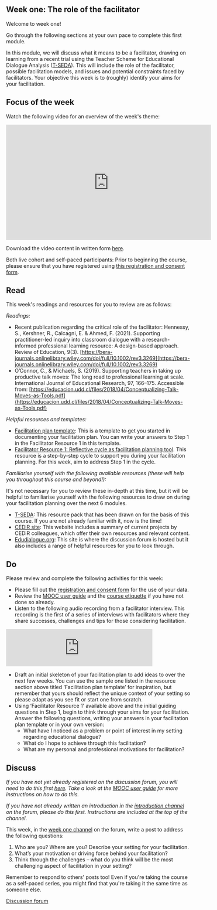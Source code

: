 ## Week one: The role of the facilitator



Welcome to week one!

Go through the following sections at your own pace to complete this first module. 

In this module, we will discuss what it means to be a facilitator, drawing on learning from a recent trial using the Teacher Scheme for Educational Dialogue Analysis ([T-SEDA](https://www.educ.cam.ac.uk/research/programmes/tseda/)). This will include the role of the facilitator, possible facilitation models, and issues and potential constraints faced by facilitators. Your objective this week is to (roughly) identify your aims for your facilitation.



## Focus of the week

Watch the following video for an overview of the week's theme:

<iframe width="560" height="315" src="https://www.youtube.com/embed/NJb545Dcfoo" title="YouTube video player" frameborder="0" allow="accelerometer; autoplay; clipboard-write; encrypted-media; gyroscope; picture-in-picture" allowfullscreen></iframe>

Download the video content in written form [here](https://mbrugha.github.io/course-in-a-box/img/Wk1_video_content.pdf).

Both live cohort and self-paced participants: Prior to beginning the course, please ensure that you have registered using [this registration and consent form](https://docs.google.com/forms/d/e/1FAIpQLSdVGqzG-GIDHSu8U08oDWFrMHdD8bd1ignlVQ5tUBtrw8dpPw/viewform?usp=sf_link).



## Read

This week's readings and resources for you to review are as follows:

*Readings:*

* Recent publication regarding the critical role of the facilitator: Hennessy, S., Kershner, R., Calcagni, E. & Ahmed, F. (2021). Supporting practitioner-led inquiry into classroom dialogue with a research-informed professional learning resource: A design-based approach. Review of Education, 9(3). [https://bera-journals.onlinelibrary.wiley.com/doi/full/10.1002/rev3.3269](https://bera-journals.onlinelibrary.wiley.com/doi/full/10.1002/rev3.3269)
* O’Connor, C., & Michaels, S. (2019). Supporting teachers in taking up productive talk moves: The long road to professional learning at scale. International Journal of Educational Research, 97, 166–175. Accessible from: [https://educacion.udd.cl/files/2018/04/Conceptualizing-Talk-Moves-as-Tools.pdf](https://educacion.udd.cl/files/2018/04/Conceptualizing-Talk-Moves-as-Tools.pdf)

*Helpful resources and templates:*

* [Facilitation plan template](https://mbrugha.github.io/course-in-a-box/img/Facilitation_plan_template.docx): This is a template to get you started in documenting your facilitation plan. You can write your answers to Step 1 in the Facilitator Resource 1 in this template.
* [Facilitator Resource 1: Reflective cycle as facilitation planning tool](https://mbrugha.github.io/course-in-a-box/img/Resource1.pdf). This resource is a step-by-step cycle to support you during your facilitation planning. For this week, aim to address Step 1 in the cycle.

*Familiarise yourself with the following available resources (these will help you throughout this course and beyond!):*

It's not necessary for you to review these in-depth at this time, but it will be helpful to familiarise yourself with the following resources to draw on during your facilitation planning over the next 6 modules.

* [T-SEDA](https://www.educ.cam.ac.uk/research/programmes/tseda/): This resource pack that has been drawn on for the basis of this course. If you are not already familiar with it, now is the time!
* [CEDiR site](https://www.educ.cam.ac.uk/research/groups/cedir/): This website includes a summary of current projects by CEDiR colleagues, which offer their own resources and relevant content.
* [Edudialogue.org](https://www.edudialogue.org/): This site is where the discussion forum is hosted but it also includes a range of helpful resources for you to look through.



## Do

Please review and complete the following activities for this week:

* Please fill out the [registration and consent form](https://docs.google.com/forms/d/e/1FAIpQLSdVGqzG-GIDHSu8U08oDWFrMHdD8bd1ignlVQ5tUBtrw8dpPw/viewform?usp=sf_link) for the use of your data.
* Review the [MOOC user guide](https://mbrugha.github.io/course-in-a-box/modules/introduction/MOOC-user-guide/) and the [course etiquette](https://mbrugha.github.io/course-in-a-box/modules/introduction/course-etiquette/) if you have not done so already.
* Listen to the following audio recording from a facilitator interview. This recording is the first of a series of interviews with facilitators where they share successes, challenges and tips for those considering facilitation.

<iframe src="https://anchor.fm/meaghan-brugha/embed/episodes/Educational-dialogue-Facilitator-interview-1-ertfu3/a-a4rs7vm" height="102px" width="400px" frameborder="0" scrolling="no"></iframe>

* Draft an initial skeleton of your facilitation plan to add ideas to over the next few weeks. You can use the sample one listed in the resource section above titled ‘Facilitation plan template’ for inspiration, but remember that yours should reflect the unique context of your setting so please adapt as you see fit or start one from scratch.
* Using ‘Facilitator Resource 1’ available above and the initial guiding questions in Step 1, begin to think through your aims for your facilitation. Answer the following questions, writing your answers in your facilitation plan template or in your own version:
  * What have I noticed as a problem or point of interest in my setting regarding educational dialogue?
  * What do I hope to achieve through this facilitation?
  * What are my personal and professional motivations for facilitation?



## Discuss

*If you have not yet already registered on the discussion forum, you will need to do this first [here](https://www.edudialogue.org/forum/facilitation-selfpaced/). Take a look at the [MOOC user guide](https://mbrugha.github.io/facilitation/modules/introduction/MOOC-user-guide/) for more instructions on how to do this.*

*If you have not already written an introduction in the [introduction channel](https://www.edudialogue.org/forum/facilitation-selfpaced/introductions-4/#post-306) on the forum, please do this first. Instructions are included at the top of the channel.*

This week, in the [week one channel](https://www.edudialogue.org/forum/facilitation-selfpaced/week-one-the-role-of-the-facilitator-4/) on the forum, write a post to address the following questions:

1. Who are you? Where are you? Describe your setting for your facilitation.
2. What’s your motivation or driving force behind your facilitation?
3. Think through the challenges – what do you think will be the most challenging aspect of facilitation in your setting?

Remember to respond to others' posts too! Even if you're taking the course as a self-paced series, you might find that you're taking it the same time as someone else.

<a class="btn btn-primary" href="https://www.edudialogue.org/forum/facilitation-selfpaced/"><i class="fa fa-home"></i> Discussion forum</a>
<br/><br/>
